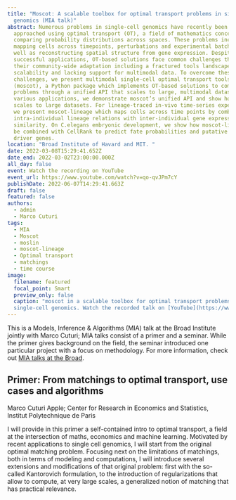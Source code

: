 ```yaml
---
title: "Moscot: A scalable toolbox for optimal transport problems in single-cell
  genomics (MIA talk)"
abstract: Numerous problems in single-cell genomics have recently been
  approached using optimal transport (OT), a field of mathematics concerned with
  comparing probability distributions across spaces. These problems include
  mapping cells across timepoints, perturbations and experimental batches as
  well as reconstructing spatial structure from gene expression. Despite their
  successful applications, OT-based solutions face common challenges that hinder
  their community-wide adaptation including a fractured tools landscape, limited
  scalability and lacking support for multimodal data. To overcome these
  challenges, we present multimodal single-cell optimal transport tools
  (moscot), a Python package which implements OT-based solutions to common
  problems through a unified API that scales to large, multimodal datasets. In
  various applications, we demonstrate moscot’s unified API and show how it
  scales to large datasets. For lineage-traced in-vivo time-series experiments,
  we present moscot-lineage which maps cells across time points by combining
  intra-individual lineage relations with inter-individual gene expression
  similarity. On C.elegans embryonic development, we show how moscot-lineage can
  be combined with CellRank to predict fate probabilities and putative decision
  driver genes.
location: "Broad Institute of Havard and MIT. "
date: 2022-03-08T15:29:41.652Z
date_end: 2022-03-02T23:00:00.000Z
all_day: false
event: Watch the recording on YouTube
event_url: https://www.youtube.com/watch?v=qo-qvJPm7cY
publishDate: 2022-06-07T14:29:41.663Z
draft: false
featured: false
authors:
  - admin
  - Marco Cuturi
tags:
  - MIA
  - Moscot
  - moslin
  - moscot-lineage
  - Optimal transport
  - matchings
  - time course
image:
  filename: featured
  focal_point: Smart
  preview_only: false
  caption: "moscot in a scalable toolbox for optimal transport problems in
  single-cell genomics. Watch the recorded talk on [YouTube](https://www.youtube.com/watch?v=qo-qvJPm7cY)"
---
```

This is a Models, Inference & Algorithms (MIA) talk at the Broad Institute jointly with Marco Cuturi; MIA talks consist of a primer and a seminar. While the primer gives background on the field, the seminar introduced one particular project with a focus on methodology. For more information, check out [MIA talks at the Broad](https://www.broadinstitute.org/talks/spring-2022/mia).

## Primer: From matchings to optimal transport, use cases and algorithms

Marco Cuturi
Apple; Center for Research in Economics and Statistics, Institut Polytechnique de Paris

I will provide in this primer a self-contained intro to optimal transport, a field at the intersection of maths, economics and machine learning. Motivated by recent applications to single cell genomics, I will start from the original optimal matching problem. Focusing next on the limitations of matchings, both in terms of modeling and computations, I will introduce several extensions and modifications of that original problem: first with the so-called Kantorovich formulation, to the introduction of regularizations that allow to compute, at very large scales, a generalized notion of matching that has practical relevance.
